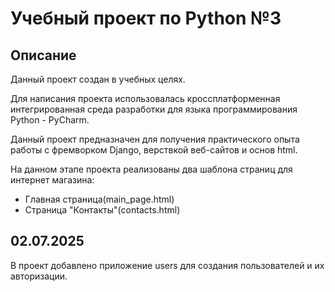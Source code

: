 # Учебный проект по Python №3

## Описание

Данный проект создан в учебных целях. 

Для написания проекта использовалась кроссплатформенная интегрированная среда разработки для языка программирования Python - PyCharm.

Данный проект предназначен для получения практического опыта работы с фремворком Django, верствкой веб-сайтов и основ html.

На данном этапе проекта реализованы два шаблона страниц для интернет магазина:
 - Главная страница(main_page.html)
 - Страница "Контакты"(contacts.html)

## 02.07.2025

В проект добавлено приложение users для создания пользователей и их авторизации.

